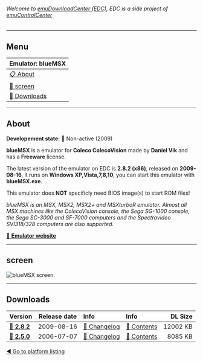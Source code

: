 ###### Welcome to [emuDownloadCenter (EDC)](https://github.com/PhoenixInteractiveNL/emuDownloadCenter/wiki/), EDC is a side project of [emuControlCenter](https://github.com/PhoenixInteractiveNL/emuControlCenter/wiki/)
***
## Menu
| **Emulator: blueMSX** |
|:---------|
| [:clipboard: About](#about) |
| [:sunrise: screen](#screen) |
| [:floppy_disk: Downloads](#downloads) |
***
## About
**Developement state:** :red_circle: Non-active (2009)

**blueMSX** is a emulator for **Coleco ColecoVision** made by **Daniel Vik** and has a **Freeware** license.

The latest version of the emulator on EDC is **2.8.2 (x86)**, released on **2009-08-16**, it runs on **Windows XP,Vista,7,8,10**, you can start this emulator with **blueMSX.exe**.

This emulator does **NOT** specificly need BIOS image(s) to start ROM files!

_blueMSX is an MSX, MSX2, MSX2+ and MSXturboR emulator. Almost all MSX machines like the ColecoVision console, the Sega SG-1000 console, the Sega SC-3000 and SF-7000 computers and the Spectravideo SVI318/328 computers are also supported._

[:link: **Emulator website**](http://www.bluemsx.com/)
***
## screen
![](https://raw.githubusercontent.com/PhoenixInteractiveNL/emuDownloadCenter/master/hooks/bluemsx/emulator_screen_01.jpg "blueMSX screen.")
***
## Downloads
| Version  | Release date  | Info       | Info       | DL Size    |
|:---------|:-------------:|:-----------|:-----------|-----------:|
| [:floppy_disk: **2.8.2**](https://github.com/PhoenixInteractiveNL/edc-repo0002/raw/master/bluemsx/2.8.2.7z) | 2009-08-16 | [:page_facing_up: Changelog](https://github.com/PhoenixInteractiveNL/edc-repo0002/blob/master/bluemsx/2.8.2_changelog.txt) | [:mag_right: Contents](https://github.com/PhoenixInteractiveNL/edc-repo0002/blob/master/bluemsx/2.8.2_contents.txt) | 12002 KB |
| [:floppy_disk: **2.5.0**](https://github.com/PhoenixInteractiveNL/edc-repo0002/raw/master/bluemsx/2.5.0.7z) | 2006-07-07 | [:page_facing_up: Changelog](https://github.com/PhoenixInteractiveNL/edc-repo0002/blob/master/bluemsx/2.5.0_changelog.txt) | [:mag_right: Contents](https://github.com/PhoenixInteractiveNL/edc-repo0002/blob/master/bluemsx/2.5.0_contents.txt) | 8085 KB |

[:arrow_backward: Go to platform listing](https://github.com/PhoenixInteractiveNL/emuDownloadCenter/wiki/EDC-Platform-List)
